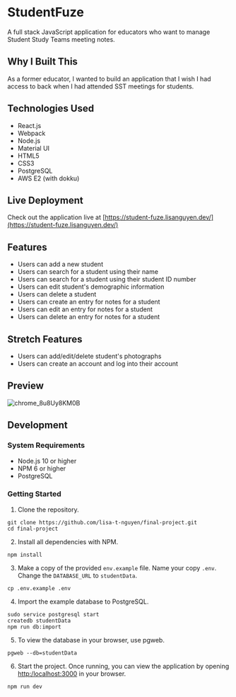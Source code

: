 # StudentFuze

A full stack JavaScript application for educators who want to manage Student Study Teams meeting notes. 

## Why I Built This

As a former educator, I wanted to build an application that I wish I had access to back when I had attended SST meetings for students. 

## Technologies Used

- React.js
- Webpack
- Node.js
- Material UI
- HTML5
- CSS3
- PostgreSQL
- AWS E2 (with dokku)

## Live Deployment

Check out the application live at [https://student-fuze.lisanguyen.dev/](https://student-fuze.lisanguyen.dev/)

## Features

- Users can add a new student
- Users can search for a student using their name
- Users can search for a student using their student ID number
- Users can edit student's demographic information
- Users can delete a student
- Users can create an entry for notes for a student
- Users can edit an entry for notes for a student
- Users can delete an entry for notes for a student

## Stretch Features

- Users can add/edit/delete student's photographs
- Users can create an account and log into their account

## Preview
![chrome_8u8Uy8KM0B](https://user-images.githubusercontent.com/109618931/223215461-7c5c3ed2-1123-4ad7-a3dd-cc972c8a89ef.gif)


## Development
### System Requirements
- Node.js 10 or higher
- NPM 6 or higher
- PostgreSQL
### Getting Started
1. Clone the repository.
```
git clone https://github.com/lisa-t-nguyen/final-project.git
cd final-project
```
2. Install all dependencies with NPM.
```
npm install
```
3. Make a copy of the provided ```env.example``` file. Name your copy ```.env```. Change the ```DATABASE_URL``` to ```studentData```.
```
cp .env.example .env
```
4. Import the example database to PostgreSQL.
```
sudo service postgresql start
createdb studentData
npm run db:import
```
5. To view the database in your browser, use pgweb.
```
pgweb --db=studentData
```
6. Start the project. Once running, you can view the application by opening [http:/localhost:3000](http:/localhost:3000) in your browser.
```
npm run dev
```




